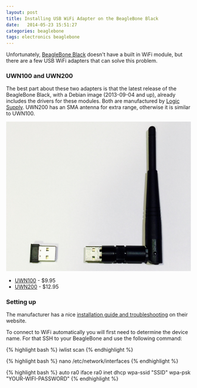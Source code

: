 ```yaml
---
layout: post
title: Installing USB WiFi Adapter on the BeagleBone Black
date:   2014-05-23 15:51:27
categories: beaglebone
tags: electronics beaglebone
---
```


Unfortunately, [BeagleBone Black](http://beagleboard.org/black) doesn't have a built in WiFi module, but
there are a few USB WiFi adapters that can solve this problem.

### UWN100 and UWN200

The best part about these two adapters is that the latest release of the BeagleBone Black, with a Debian image (2013-09-04 and up), already includes the drivers
for these modules. Both are manufactured by [Logic Supply](http://inspire.logicsupply.com/). UWN200 has an SMA antenna for extra range, otherwise
it is similar to UWN100.

![placeholder](/public/images/beaglebone/unw100-and-unw200-usb-wifi-adapters.jpg "UNW100 and UNW200 USB WiFi adapters")

* [UWN100](http://www.logicsupply.com/components/networking/wireless/uwn100/) - $9.95
* [UWN200](http://www.logicsupply.com/components/networking/wireless/uwn200/) - $12.95

### Setting up

The manufacturer has a nice [installation guide and troubleshooting](http://inspire.logicsupply.com/p/installing-wifi.html) on their website.

To connect to WiFi automatically you will first need to determine the device name. For that SSH to your BeagleBone
and use the following command:

{% highlight bash %}
iwlist scan
{% endhighlight %}

{% highlight bash %}
nano /etc/network/interfaces
{% endhighlight %}


{% highlight bash %}
auto ra0
iface ra0 inet dhcp
wpa-ssid "SSID"
wpa-psk "YOUR-WIFI-PASSWORD"
{% endhighlight %}
